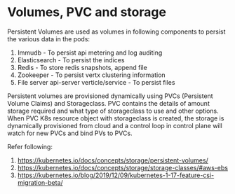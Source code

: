 # Volumes, PVC  and storage
Persistent Volumes are used as volumes in following components to persist the various data in the pods:
1. Immudb - To persist api metering and log auditing
2. Elasticsearch - To persist the indices
3. Redis - To store redis snapshots, append file
4. Zookeeper - To persist vertx clustering information
5. File server api-server verticle/service - To persist files

Persistent volumes are provisioned dynamically using PVCs (Persistent Volume Claims) and Storageclass. 
PVC contains the details of amount storage required and what type of storageclass to use and other options.
When PVC K8s resource object with storageclass is created, the storage is dynamically provisioned from cloud  and a control loop in control plane will watch for new PVCs and  bind PVs to PVCs.

Refer following:
1. https://kubernetes.io/docs/concepts/storage/persistent-volumes/ 
2. https://kubernetes.io/docs/concepts/storage/storage-classes/#aws-ebs
3. https://kubernetes.io/blog/2019/12/09/kubernetes-1-17-feature-csi-migration-beta/
